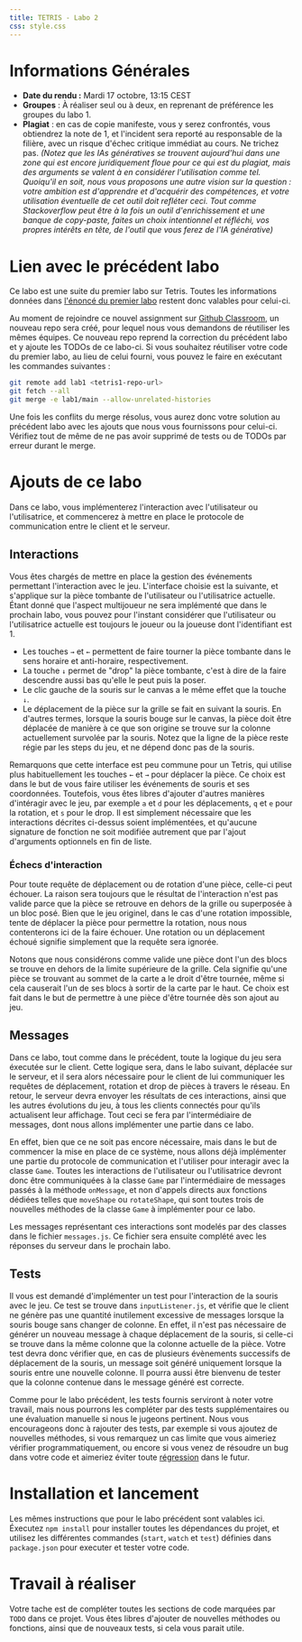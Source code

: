 ```yaml
---
title: TETRIS - Labo 2
css: style.css
---
```


<!--

# Changelog

| Date  | Changement                                                                                                          |
| ----- | ------------------------------------------------------------------------------------------------------------------- |
| 03.10 | [Précision](#change_overlap) : deux pièces tombantes sont autorisées à se superposer.                               |

-->

# Informations Générales
- **Date du rendu :** Mardi 17 octobre, 13:15 CEST
- **Groupes** : À réaliser seul ou à deux, en reprenant de préférence les groupes du labo 1.
- **Plagiat** : en cas de copie manifeste, vous y serez confrontés, vous obtiendrez la note de 1, et l'incident sera reporté au responsable de la filière, avec un risque d'échec critique immédiat au cours. Ne trichez pas. *(Notez que les IAs génératives se trouvent aujourd'hui dans une zone qui est encore juridiquement floue pour ce qui est du plagiat, mais des arguments se valent à en considérer l'utilisation comme tel. Quoiqu'il en soit, nous vous proposons une autre vision sur la question : votre ambition est d'apprendre et d'acquérir des compétences, et votre utilisation éventuelle de cet outil doit refléter ceci. Tout comme Stackoverflow peut être à la fois un outil d'enrichissement et une banque de copy-paste, faites un choix intentionnel et réfléchi, vos propres intérêts en tête, de l'outil que vous ferez de l'IA générative)*

# Lien avec le précédent labo

Ce labo est une suite du premier labo sur Tetris. Toutes les informations données dans [l'énoncé du premier labo](./labo-2-tetris-1.md) restent donc valables pour celui-ci.

Au moment de rejoindre ce nouvel assignment sur [Github Classroom](), un nouveau repo sera créé, pour lequel nous vous demandons de réutiliser les mêmes équipes. Ce nouveau repo reprend la correction du précédent labo et y ajoute les TODOs de ce labo-ci. Si vous souhaitez réutiliser votre code du premier labo, au lieu de celui fourni, vous pouvez le faire en exécutant les commandes suivantes :
```sh
git remote add lab1 <tetris1-repo-url>
git fetch --all
git merge -e lab1/main --allow-unrelated-histories
```
Une fois les conflits du merge résolus, vous aurez donc votre solution au précédent labo avec les ajouts que nous vous fournissons pour celui-ci. Vérifiez tout de même de ne pas avoir supprimé de tests ou de TODOs par erreur durant le merge.

# Ajouts de ce labo

Dans ce labo, vous implémenterez l'interaction avec l'utilisateur ou l'utilisatrice, et commencerez à mettre en place le protocole de communication entre le client et le serveur.

## Interactions

Vous êtes chargés de mettre en place la gestion des événements permettant l'interaction avec le jeu. L'interface choisie est la suivante, et s'applique sur la pièce tombante de l'utilisateur ou l'utilisatrice actuelle. Étant donné que l'aspect multijoueur ne sera implémenté que dans le prochain labo, vous pouvez pour l'instant considérer que l'utilisateur ou l'utilisatrice actuelle est toujours le joueur ou la joueuse dont l'identifiant est 1.

- Les touches `→` et `←` permettent de faire tourner la pièce tombante dans le sens horaire et anti-horaire, respectivement.
- La touche `↓` permet de "drop" la pièce tombante, c'est à dire de la faire descendre aussi bas qu'elle le peut puis la poser.
- Le clic gauche de la souris sur le canvas a le même effet que la touche `↓`.
- Le déplacement de la pièce sur la grille se fait en suivant la souris. En d'autres termes, lorsque la souris bouge sur le canvas, la pièce doit être déplacée de manière à ce que son origine se trouve sur la colonne actuellement survolée par la souris. Notez que la ligne de la pièce reste régie par les steps du jeu, et ne dépend donc pas de la souris.

Remarquons que cette interface est peu commune pour un Tetris, qui utilise plus habituellement les touches `←` et `→` pour déplacer la pièce. Ce choix est dans le but de vous faire utiliser les événements de souris et ses coordonnées. Toutefois, vous êtes libres d'ajouter d'autres manières d'intéragir avec le jeu, par exemple `a` et `d` pour les déplacements, `q` et `e` pour la rotation, et `s` pour le drop. Il est simplement nécessaire que les interactions décrites ci-dessus soient implémentées, et qu'aucune signature de fonction ne soit modifiée autrement que par l'ajout d'arguments optionnels en fin de liste.

### Échecs d'interaction

Pour toute requête de déplacement ou de rotation d'une pièce, celle-ci peut échouer. La raison sera toujours que le résultat de l'interaction n'est pas valide parce que la pièce se retrouve en dehors de la grille ou superposée à un bloc posé. Bien que le jeu originel, dans le cas d'une rotation impossible, tente de déplacer la pièce pour permettre la rotation, nous nous contenterons ici de la faire échouer. Une rotation ou un déplacement échoué signifie simplement que la requête sera ignorée.

Notons que nous considérons comme valide une pièce dont l'un des blocs se trouve en dehors de la limite supérieure de la grille. Cela signifie qu'une pièce se trouvant au sommet de la carte a le droit d'être tournée, même si cela causerait l'un de ses blocs à sortir de la carte par le haut. Ce choix est fait dans le but de permettre à une pièce d'être tournée dès son ajout au jeu.

## Messages

Dans ce labo, tout comme dans le précédent, toute la logique du jeu sera éxecutée sur le client. Cette logique sera, dans le labo suivant, déplacée sur le serveur, et il sera alors nécessaire pour le client de lui communiquer les requêtes de déplacement, rotation et drop de pièces à travers le réseau. En retour, le serveur devra envoyer les résultats de ces interactions, ainsi que les autres évolutions du jeu, à tous les clients connectés pour qu'ils actualisent leur affichage. Tout ceci se fera par l'intermédiaire de messages, dont nous allons implémenter une partie dans ce labo.

En effet, bien que ce ne soit pas encore nécessaire, mais dans le but de commencer la mise en place de ce système, nous allons déjà implémenter une partie du protocole de communication et l'utiliser pour interagir avec la classe `Game`. Toutes les interactions de l'utilisateur ou l'utilisatrice devront donc être communiquées à la classe `Game` par l'intermédiaire de messages passés à la méthode `onMessage`, et non d'appels directs aux fonctions dédiées telles que `moveShape` ou `rotateShape`, qui sont toutes trois de nouvelles méthodes de la classe `Game` à implémenter pour ce labo.

Les messages représentant ces interactions sont modelés par des classes dans le fichier `messages.js`. Ce fichier sera ensuite complété avec les réponses du serveur dans le prochain labo.

## Tests

Il vous est demandé d'implémenter un test pour l'interaction de la souris avec le jeu. Ce test se trouve dans `inputListener.js`, et vérifie que le client ne génère pas une quantité inutilement excessive de messages lorsque la souris bouge sans changer de colonne. En effet, il n'est pas nécessaire de générer un nouveau message à chaque déplacement de la souris, si celle-ci se trouve dans la même colonne que la colonne actuelle de la pièce. Votre test devra donc vérifier que, en cas de plusieurs évènements successifs de déplacement de la souris, un message soit généré uniquement lorsque la souris entre une nouvelle colonne. Il pourra aussi être bienvenu de tester que la colonne contenue dans le message généré est correcte.

Comme pour le labo précédent, les tests fournis serviront à noter votre travail, mais nous pourrons les compléter par des tests supplémentaires ou une évaluation manuelle si nous le jugeons pertinent. Nous vous encourageons donc à rajouter des tests, par exemple si vous ajoutez de nouvelles méthodes, si vous remarquez un cas limite que vous aimeriez vérifier programmatiquement, ou encore si vous venez de résoudre un bug dans votre code et aimeriez éviter toute [régression](https://fr.wikipedia.org/wiki/Test_de_r%C3%A9gression) dans le futur.

# Installation et lancement

Les mêmes instructions que pour le labo précédent sont valables ici. Éxecutez `npm install` pour installer toutes les dépendances du projet, et utilisez les différentes commandes (`start`, `watch` et `test`) définies dans `package.json` pour executer et tester votre code.

# Travail à réaliser

Votre tache est de compléter toutes les sections de code marquées par `TODO` dans ce projet. Vous êtes libres d'ajouter de nouvelles méthodes ou fonctions, ainsi que de nouveaux tests, si cela vous parait utile.

